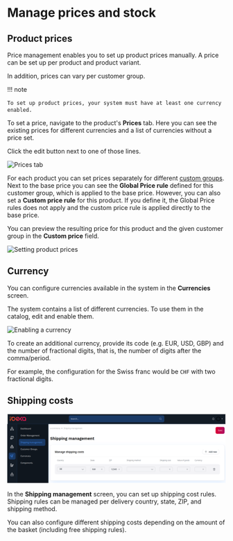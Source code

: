# Manage prices and stock

## Product prices

Price management enables you to set up product prices manually. 
A price can be set up per product and product variant.

In addition, prices can vary per customer group.

!!! note

    To set up product prices, your system must have at least one currency enabled.

To set a price, navigate to the product's **Prices** tab.
Here you can see the existing prices for different currencies
and a list of currencies without a price set.

Click the edit button next to one of those lines.

![Prices tab]()

For each product you can set prices separately for different [custom groups]().
Next to the base price you can see the **Global Price rule** defined for this customer group,
which is applied to the base price.
However, you can also set a **Custom price rule** for this product.
If you define it, the Global Price rules does not apply and the custom price rule is applied directly to the base price.

You can preview the resulting price for this product and the given customer group in the **Custom price** field.

![Setting product prices]()

## Currency

You can configure currencies available in the system in the **Currencies** screen.

The system contains a list of different currencies.
To use them in the catalog, edit and enable them.

![Enabling a currency]()

To create an additional currency, provide its code (e.g. EUR, USD, GBP) and the number of fractional digits,
that is, the number of digits after the comma/period.

For example, the configuration for the Swiss franc would be `CHF` with two fractional digits.

## Shipping costs

![](img/shipping_costs.png)

In the **Shipping management** screen, you can set up shipping cost rules. 
Shipping rules can be managed per delivery country, state, ZIP, and shipping method.

You can also configure different shipping costs depending on the amount of the basket (including free shipping rules).
